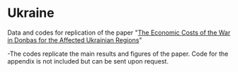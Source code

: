# Ukraine
Data and codes for replication of the paper "[The Economic Costs of the War in Donbas for the Affected Ukrainian Regions](https://papers.ssrn.com/sol3/papers.cfm?abstract_id=4420722)"

-The codes replicate the main results and figures of the paper. Code for the appendix is not included but can be sent upon request.
